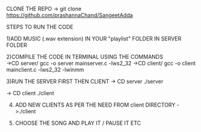 CLONE THE REPO
-> git clone https://github.com/prashannaChand/SangeetAdda


STEPS TO RUN THE CODE

1)ADD MUSIC (.wav extension) IN YOUR "playlist" FOLDER IN SERVER FOLDER

2)COMPILE THE CODE IN TERMINAL USING THE COMMANDS   
 ->CD server/
    gcc -o server mainserver.c -lws2_32
 ->CD client/
 gcc -o client mainclient.c -lws2_32 -lwinmm

 3)RUN THE SERVER FIRST THEN CLIENT
  -> CD server
        ./server
    
  -> CD client 
        ./client

 4) ADD NEW CLIENTS AS PER THE NEED FROM client DIRECTORY
    ->./client
 
 5) CHOOSE THE SONG AND PLAY IT / PAUSE IT ETC 